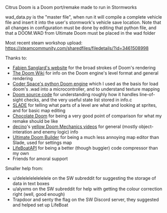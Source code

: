 Citrus Doom is a Doom port/remake made to run in Stormworks

wad_data.py is the "master file", when run it will compile a complete vehicle file and insert it into the user's stormwork's vehicle save location. Note that all changes in configuration must be done by editing that python file, and that a DOOM.WAD from Ultimate Doom must be placed in the wad folder

Most recent steam workshop upload:
https://steamcommunity.com/sharedfiles/filedetails/?id=3461508998



Thanks to:

* [Fabien Sanglard's website](https://fabiensanglard.net/doomIphone/doomClassicRenderer.php) for the broad strokes of Doom's rendering
* [The Doom Wiki](https://doomwiki.org/wiki/Entryway) for info on the Doom engine's level format and general rendering
* [Coder Space's python Doom engine](https://github.com/StanislavPetrovV/DOOM-Level-Viewer) which I used as the basis for load doom's .wad into a microcontroller, and to understand texture mapping
* [Doom source code](https://github.com/id-Software/DOOM/tree/master) for understanding roughly how it handles line-of-sight checks, and the very useful state list stored in info.c
* [SLADE](https://slade.mancubus.net/index.php?page=about) for telling what parts of a level are what and looking at sprites, and for basic map editing
* [Chocolate Doom](https://www.chocolate-doom.org/) for being a very good point of comparison for what my remake should be like
* [decino](https://www.youtube.com/@decino)'s [yellow Doom Mechanics videos](https://youtube.com/playlist?list=PLYZp53E4M0t_1C8D_b_rAC_8AGYX8cWDB&si=x0TPLpT5qH4mPT6D) for general (mostly object-interation and enemy logic) info
* [Ultimate Doom Builder](https://ultimatedoombuilder.github.io/) for being a much less annoying map editor than Slade, used for settings map
* [LifeBoatAPI](https://marketplace.visualstudio.com/items?itemName=NameousChangey.lifeboatapi) for being a better (though buggier) code compressor than my own
* Friends for amoral support

Smaller help from:

* u/delelelelelelelele on the SW subreddit for suggesting the storage of data in text boxes
* u/alyxms on the SW subreddit for help with getting the colour correction right (well, good enough)
* Trapdoor and senty the flag on the SW Discord server, they suggested and helped set up LifeBoat

